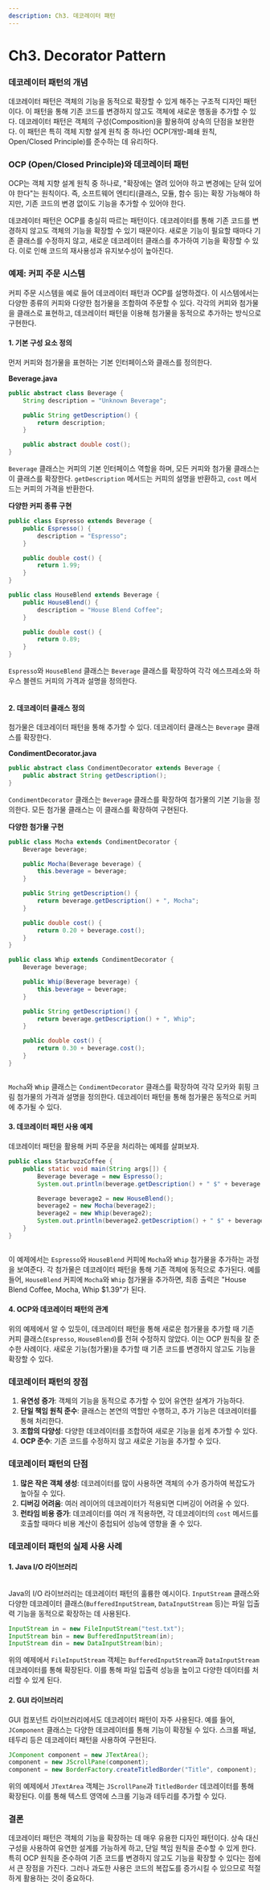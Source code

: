 ```yaml
---
description: Ch3. 데코레이터 패턴
---
```


# Ch3. Decorator Pattern

### 데코레이터 패턴의 개념

데코레이터 패턴은 객체의 기능을 동적으로 확장할 수 있게 해주는 구조적 디자인 패턴이다. 이 패턴을 통해 기존 코드를 변경하지 않고도 객체에 새로운 행동을 추가할 수 있다. 데코레이터 패턴은 객체의 구성(Composition)을 활용하여 상속의 단점을 보완한다. 이 패턴은 특히 객체 지향 설계 원칙 중 하나인 OCP(개방-폐쇄 원칙, Open/Closed Principle)를 준수하는 데 유리하다.

### OCP (Open/Closed Principle)와 데코레이터 패턴

OCP는 객체 지향 설계 원칙 중 하나로, "확장에는 열려 있어야 하고 변경에는 닫혀 있어야 한다"는 원칙이다. 즉, 소프트웨어 엔티티(클래스, 모듈, 함수 등)는 확장 가능해야 하지만, 기존 코드의 변경 없이도 기능을 추가할 수 있어야 한다.

데코레이터 패턴은 OCP를 충실히 따르는 패턴이다. 데코레이터를 통해 기존 코드를 변경하지 않고도 객체의 기능을 확장할 수 있기 때문이다. 새로운 기능이 필요할 때마다 기존 클래스를 수정하지 않고, 새로운 데코레이터 클래스를 추가하여 기능을 확장할 수 있다. 이로 인해 코드의 재사용성과 유지보수성이 높아진다.

### 예제: 커피 주문 시스템

커피 주문 시스템을 예로 들어 데코레이터 패턴과 OCP를 설명하겠다. 이 시스템에서는 다양한 종류의 커피와 다양한 첨가물을 조합하여 주문할 수 있다. 각각의 커피와 첨가물을 클래스로 표현하고, 데코레이터 패턴을 이용해 첨가물을 동적으로 추가하는 방식으로 구현한다.

#### 1. 기본 구성 요소 정의

먼저 커피와 첨가물을 표현하는 기본 인터페이스와 클래스를 정의한다.

**Beverage.java**

```java
public abstract class Beverage {
    String description = "Unknown Beverage";

    public String getDescription() {
        return description;
    }

    public abstract double cost();
}
```

`Beverage` 클래스는 커피의 기본 인터페이스 역할을 하며, 모든 커피와 첨가물 클래스는 이 클래스를 확장한다. `getDescription` 메서드는 커피의 설명을 반환하고, `cost` 메서드는 커피의 가격을 반환한다.

**다양한 커피 종류 구현**

```java
public class Espresso extends Beverage {
    public Espresso() {
        description = "Espresso";
    }

    public double cost() {
        return 1.99;
    }
}

public class HouseBlend extends Beverage {
    public HouseBlend() {
        description = "House Blend Coffee";
    }

    public double cost() {
        return 0.89;
    }
}
```

`Espresso`와 `HouseBlend` 클래스는 `Beverage` 클래스를 확장하여 각각 에스프레소와 하우스 블렌드 커피의 가격과 설명을 정의한다.

<figure><img src="../../../.gitbook/assets/image (173).png" alt=""><figcaption></figcaption></figure>

#### 2. 데코레이터 클래스 정의

첨가물은 데코레이터 패턴을 통해 추가할 수 있다. 데코레이터 클래스는 `Beverage` 클래스를 확장한다.

**CondimentDecorator.java**

```java
public abstract class CondimentDecorator extends Beverage {
    public abstract String getDescription();
}
```

`CondimentDecorator` 클래스는 `Beverage` 클래스를 확장하여 첨가물의 기본 기능을 정의한다. 모든 첨가물 클래스는 이 클래스를 확장하여 구현된다.

**다양한 첨가물 구현**

```java
public class Mocha extends CondimentDecorator {
    Beverage beverage;

    public Mocha(Beverage beverage) {
        this.beverage = beverage;
    }

    public String getDescription() {
        return beverage.getDescription() + ", Mocha";
    }

    public double cost() {
        return 0.20 + beverage.cost();
    }
}

public class Whip extends CondimentDecorator {
    Beverage beverage;

    public Whip(Beverage beverage) {
        this.beverage = beverage;
    }

    public String getDescription() {
        return beverage.getDescription() + ", Whip";
    }

    public double cost() {
        return 0.30 + beverage.cost();
    }
}
```

<figure><img src="../../../.gitbook/assets/image (175).png" alt=""><figcaption></figcaption></figure>

`Mocha`와 `Whip` 클래스는 `CondimentDecorator` 클래스를 확장하여 각각 모카와 휘핑 크림 첨가물의 가격과 설명을 정의한다. 데코레이터 패턴을 통해 첨가물은 동적으로 커피에 추가될 수 있다.

#### 3. 데코레이터 패턴 사용 예제

데코레이터 패턴을 활용해 커피 주문을 처리하는 예제를 살펴보자.

```java
public class StarbuzzCoffee {
    public static void main(String args[]) {
        Beverage beverage = new Espresso();
        System.out.println(beverage.getDescription() + " $" + beverage.cost());

        Beverage beverage2 = new HouseBlend();
        beverage2 = new Mocha(beverage2);
        beverage2 = new Whip(beverage2);
        System.out.println(beverage2.getDescription() + " $" + beverage2.cost());
    }
}
```

<figure><img src="../../../.gitbook/assets/image (174).png" alt=""><figcaption></figcaption></figure>

이 예제에서는 `Espresso`와 `HouseBlend` 커피에 `Mocha`와 `Whip` 첨가물을 추가하는 과정을 보여준다. 각 첨가물은 데코레이터 패턴을 통해 기존 객체에 동적으로 추가된다. 예를 들어, `HouseBlend` 커피에 `Mocha`와 `Whip` 첨가물을 추가하면, 최종 출력은 "House Blend Coffee, Mocha, Whip $1.39"가 된다.

#### 4. OCP와 데코레이터 패턴의 관계

위의 예제에서 알 수 있듯이, 데코레이터 패턴을 통해 새로운 첨가물을 추가할 때 기존 커피 클래스(`Espresso`, `HouseBlend`)를 전혀 수정하지 않았다. 이는 OCP 원칙을 잘 준수한 사례이다. 새로운 기능(첨가물)을 추가할 때 기존 코드를 변경하지 않고도 기능을 확장할 수 있다.

### 데코레이터 패턴의 장점

1. **유연성 증가**: 객체의 기능을 동적으로 추가할 수 있어 유연한 설계가 가능하다.
2. **단일 책임 원칙 준수**: 클래스는 본연의 역할만 수행하고, 추가 기능은 데코레이터를 통해 처리한다.
3. **조합의 다양성**: 다양한 데코레이터를 조합하여 새로운 기능을 쉽게 추가할 수 있다.
4. **OCP 준수**: 기존 코드를 수정하지 않고 새로운 기능을 추가할 수 있다.

### 데코레이터 패턴의 단점

1. **많은 작은 객체 생성**: 데코레이터를 많이 사용하면 객체의 수가 증가하여 복잡도가 높아질 수 있다.
2. **디버깅 어려움**: 여러 레이어의 데코레이터가 적용되면 디버깅이 어려울 수 있다.
3. **런타임 비용 증가**: 데코레이터를 여러 개 적용하면, 각 데코레이터의 `cost` 메서드를 호출할 때마다 비용 계산이 중첩되어 성능에 영향을 줄 수 있다.

### 데코레이터 패턴의 실제 사용 사례

#### 1. Java I/O 라이브러리

<figure><img src="../../../.gitbook/assets/image (176).png" alt=""><figcaption></figcaption></figure>

Java의 I/O 라이브러리는 데코레이터 패턴의 훌륭한 예시이다. `InputStream` 클래스와 다양한 데코레이터 클래스(`BufferedInputStream`, `DataInputStream` 등)는 파일 입출력 기능을 동적으로 확장하는 데 사용된다.

```java
InputStream in = new FileInputStream("test.txt");
InputStream bin = new BufferedInputStream(in);
InputStream din = new DataInputStream(bin);
```

위의 예제에서 `FileInputStream` 객체는 `BufferedInputStream`과 `DataInputStream` 데코레이터를 통해 확장된다. 이를 통해 파일 입출력 성능을 높이고 다양한 데이터를 처리할 수 있게 된다.

#### 2. GUI 라이브러리

GUI 컴포넌트 라이브러리에서도 데코레이터 패턴이 자주 사용된다. 예를 들어, `JComponent` 클래스는 다양한 데코레이터를 통해 기능이 확장될 수 있다. 스크롤 패널, 테두리 등은 데코레이터 패턴을 사용하여 구현된다.

```java
JComponent component = new JTextArea();
component = new JScrollPane(component);
component = new BorderFactory.createTitledBorder("Title", component);
```

위의 예제에서 `JTextArea` 객체는 `JScrollPane`과 `TitledBorder` 데코레이터를 통해 확장된다. 이를 통해 텍스트 영역에 스크롤 기능과 테두리를 추가할 수 있다.

### 결론

데코레이터 패턴은 객체의 기능을 확장하는 데 매우 유용한 디자인 패턴이다. 상속 대신 구성을 사용하여 유연한 설계를 가능하게 하고, 단일 책임 원칙을 준수할 수 있게 한다. 특히 OCP 원칙을 준수하여 기존 코드를 변경하지 않고도 기능을 확장할 수 있다는 점에서 큰 장점을 가진다. 그러나 과도한 사용은 코드의 복잡도를 증가시킬 수 있으므로 적절하게 활용하는 것이 중요하다.
